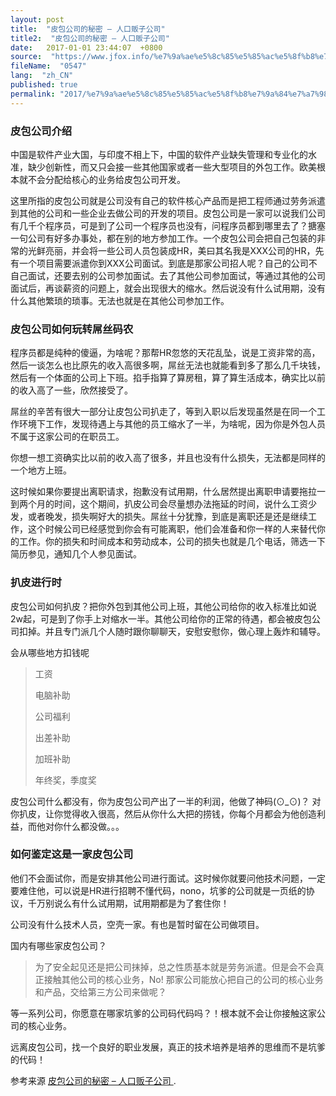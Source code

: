 ```yaml
---
layout: post
title:  "皮包公司的秘密 – 人口贩子公司"
title2:  "皮包公司的秘密 – 人口贩子公司"
date:   2017-01-01 23:44:07  +0800
source:  "https://www.jfox.info/%e7%9a%ae%e5%8c%85%e5%85%ac%e5%8f%b8%e7%9a%84%e7%a7%98%e5%af%86-%e4%ba%ba%e5%8f%a3%e8%b4%a9%e5%ad%90%e5%85%ac%e5%8f%b8.html"
fileName:  "0547"
lang:  "zh_CN"
published: true
permalink: "2017/%e7%9a%ae%e5%8c%85%e5%85%ac%e5%8f%b8%e7%9a%84%e7%a7%98%e5%af%86-%e4%ba%ba%e5%8f%a3%e8%b4%a9%e5%ad%90%e5%85%ac%e5%8f%b8.html"
---
```




### 皮包公司介绍

中国是软件产业大国，与印度不相上下，中国的软件产业缺失管理和专业化的水准，缺少创新性，而又只会接一些其他国家或者一些大型项目的外包工作。欧美根本就不会分配给核心的业务给皮包公司开发。

这里所指的皮包公司就是公司没有自己的软件核心产品而是把工程师通过劳务派遣到其他的公司和一些企业去做公司的开发的项目。皮包公司是一家可以说我们公司有几千个程序员，可是到了公司一个程序员也没有，问程序员都到哪里去了？搪塞一句公司有好多办事处，都在别的地方参加工作。一个皮包公司会把自己包装的非常的光鲜亮丽，并会将一些公司人员包装成HR，美曰其名我是XXX公司的HR，先有一个项目需要派遣你到XXX公司面试。到底是那家公司招人呢？自己的公司不自己面试，还要去别的公司参加面试。去了其他公司参加面试，等通过其他的公司面试后，再谈薪资的问题上，就会出现很大的缩水。然后说没有什么试用期，没有什么其他繁琐的琐事。无法也就是在其他公司参加工作。

### 皮包公司如何玩转屌丝码农

程序员都是纯种的傻逼，为啥呢？那帮HR忽悠的天花乱坠，说是工资非常的高，然后一谈怎么也比原先的收入高很多啊，屌丝无法也就能看到多了那么几千块钱，然后有一个体面的公司上下班。掐手指算了算房租，算了算生活成本，确实比以前的收入高了一些，欣然接受了。

屌丝的辛苦有很大一部分让皮包公司扒走了，等到入职以后发现虽然是在同一个工作环境下工作，发现待遇上与其他的员工缩水了一半，为啥呢，因为你是外包人员不属于这家公司的在职员工。

你想一想工资确实比以前的收入高了很多，并且也没有什么损失，无法都是同样的一个地方上班。

这时候如果你要提出离职请求，抱歉没有试用期，什么居然提出离职申请要拖拉一到两个月的时间，这个期间，扒皮公司会尽量想办法拖延的时间，说什么工资少发，或者晚发，损失啊好大的损失。屌丝十分犹豫，到底是离职还是还是继续工作，这个时候公司已经感觉到你会有可能离职，他们会准备和你一样的人来替代你的工作。你的损失和时间成本和劳动成本，公司的损失也就是几个电话，筛选一下简历参见，通知几个人参见面试。

### 扒皮进行时

皮包公司如何扒皮？把你外包到其他公司上班，其他公司给你的收入标准比如说2w起，可是到了你手上对缩水一半。其他公司给你的正常的待遇，都会被皮包公司扣掉。并且专门派几个人随时跟你聊聊天，安慰安慰你，做心理上轰炸和辅导。

会从哪些地方扣钱呢

> 工资
> 
> 电脑补助
> 
> 公司福利
> 
> 出差补助
> 
> 加班补助
> 
> 年终奖，季度奖

皮包公司什么都没有，你为皮包公司产出了一半的利润，他做了神码(⊙_⊙)？ 对你扒皮，让你觉得收入很高，然后从你什么大把的捞钱，你每个月都会为他创造利益，而他对你什么都没做。。。

### 如何鉴定这是一家皮包公司

他们不会面试你，而是安排其他公司进行面试。这时候你就要问他技术问题，一定要难住他，可以说是HR进行招聘不懂代码，nono，坑爹的公司就是一页纸的协议，千万别说么有什么试用期，试用期都是为了套住你！

公司没有什么技术人员，空壳一家。有也是暂时留在公司做项目。

国内有哪些家皮包公司？

> 为了安全起见还是把公司抹掉，总之性质基本就是劳务派遣。但是会不会真正接触其他公司的核心业务，No! 那家公司能放心把自己的公司的核心业务和产品，交给第三方公司来做呢？

等一系列公司，你愿意在哪家坑爹的公司码代码吗？！根本就不会让你接触这家公司的核心业务。

远离皮包公司，找一个良好的职业发展，真正的技术培养是培养的思维而不是坑爹的代码！

参考来源 [皮包公司的秘密 – 人口贩子公司 ](https://www.jfox.info/go.php?url=http://www.jfox.info/url.php?url=http%3A%2F%2Fblog.segmentfault.com%2Fnooper%2F1190000000389857).

